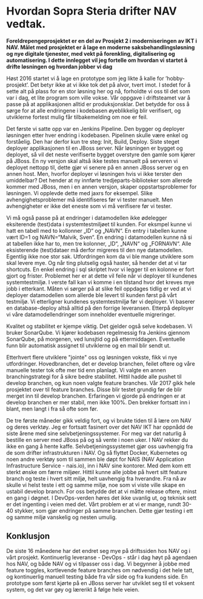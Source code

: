 ﻿# Hvordan Sopra Steria drifter NAV vedtak.
**Foreldrepengeprosjektet er en del av Prosjekt 2 i moderniseringen av IKT i NAV. Målet med prosjektet er å lage en moderne saksbehandlingsløsning og nye digitale tjenester, med vekt på forenkling, digitalisering og automatisering. I dette innlegget vil jeg fortelle om hvordan vi startet å drifte løsningen og hvordan jobber vi dag**

Høst 2016 startet vi å lage en prototype som jeg likte å kalle for ’hobby-prosjekt’. Det betyr ikke at vi ikke tok det på alvor, tvert imot. I stedet for å sette alt på plass for en stor løsning her og nå, forholdte vi oss til det som var i dag, et lite program som ville vokse. Vår oppgave i driftsteamet var å passe på at applikasjonen alltid er produksjonsklar. Det betydde for oss å sørge for at alle endringene i kodebasen øyeblikkelig blir verifisert, og utviklerne fortest mulig får tilbakemelding om noe er feil.

Det første vi satte opp var en Jenkins Pipeline. Den bygger og deployer løsningen etter hver endring i kodebasen. Pipelinen skulle være enkel og forståelig. Den har derfor kun tre steg: Init, Build, Deploy. Siste steget deployer applikasjonen til en JBoss server. Når løsningen er bygget og deployet, så vil det neste verifiserte bygget overstyre den gamle  som kjører på JBoss. En ny versjon skal altså ikke testes manuelt på serveren vi deployet nettopp til, dette gjør vi senere på en annen JBoss server og en annen host. Men, hvorfor deployer vi løsningen hvis vi ikke terster den umiddelbar? Det hender at ny innførte tredjeparts-biblioteker som allerede kommer med JBoss, men i en annen versjon, skaper oppstartsproblemer for løsningen. Vi opplevde dette med jaxrs for eksempel. Slike avhengighetsproblemer må identifiseres før vi tester manuelt. Men avhengigheter er ikke det eneste som vi må verifisere før vi tester.

Vi må også passe på at endringer i datamodellen ikke ødelegger eksiterende (test)data i systemtestmiljøet til kunden. For eksmpel kunne vi hatt en tabell <Person> med to kollonner „ID“ og „NAVN“. En entry i tabellen kunne vært ID=1 og NAVN=“Malvik, Sven“. En endring i datamodellen kunne nå si at tabellen ikke har to, men tre kolonner, „ID“, „NAVN“ og „FORNAVN“. Alle eksisterende (test)dataer må derfor migreres til den nye datamodellen. Egentlig ikke noe stor sak. Utfordringen kom da vi ble mange utviklere som skal levere mye. Og når ting plutselig også haster, så hender det at vi tar shortcuts. En enkel endring i sql skriptet hvor vi legger til en kolonne er fort gjort og frister. Problemet her er at dette vil feile når vi deployer til kundenes systemtestmiljø. I verste fall kan vi komme i en tilstand hvor det kreves mye jobb i etterkant.
Måten vi sørger på at slike feil oppdages tidlig er ved at vi deployer datamodellen som allerde ble levert til kunden først på vårt testmiljø. Vi etterligner kundenes systemtestmiljø før vi deployer. Vi baserer en database-deploy altså alltid på den forrige leveransen. Etterpå deployer vi våre datamodellendringer som inneholder eventuelle migreringer. 

Kvalitet og stabilitet er kjempe viktig. Det gjelder også selve kodebasen. Vi bruker SonarQube. Vi kjører kodebasen regelmessig fra Jenkins gjennom SonarQube, på morgenen, ved lunsjtid og på ettermiddagen. Eventuelle funn blir automatisk assignet til utviklerne og en mail blir sendt ut.

Etterhvert flere utviklere "jointe" oss og løsningen vokste, fikk vi nye utfordringer. Hovedbranchen, det er develop branchen, feilet oftere og våre manuelle tester tok ofte mer tid enn planlagt. Vi valgte en annen branchingstrategi for å sikre bedre stabilitet. Hittil hadde alle pushet til develop branchen, og kun noen valgte feature branches. Vår 2017 gikk hele prosjektet over til feature branches. Disse blir testet grundig før de blir merget inn til develop branchen. Erfaringen vi gjorde på endringen er at develop branchen er mer stabil, men ikke 100%. Den brekker fortsatt inn i blant, men langt i fra så ofte som før.

De tre første måneder gikk veldig fort, og vi brukte tiden til å lære om NAV og deres verktøy. Jeg er fortsatt fasinert over det NAV IKT har oppnådd de siste årene med sine selvbetjeningssystemer. For meg var det naturlig å bestille en server med JBoss på og så vente i noen uker. I NAV rekker du ikke en gang å hente kaffe. Selvbetjeningssystemet gjør oss uavhengig fra de som drifter infrastrukturen i NAV. 
Og så flyttet Docker, Kubernetes og noen andre verktøy som til sammen ble døpt for NAIS (NAV Application Infrastructure Service - nais.io), inn i NAV sine kontorer. Med dem kom ett sterkt ønske om færre miljøer. Hittil kunne alle jobbe på hvert sitt feature branch og teste i hvert sitt miljø, helt uavhengig fra hverandre. Fra nå av skulle vi helst teste i ett og samme miljø, noe som vi viste ville skape en ustabil develop branch. For oss betydde det at vi måtte release oftere, minst en gang i døgnet. I DevOps-verden høres det ikke uvanlig ut, og teknisk sett er det ingenting i veien med det. Vårt problem er at vi er mange, rundt 30-40 stykker, som gjør endringer på samme branchen. Dette gjør testing i ett og samme miljø vanskelig og nesten umulig.

## Konklusjon
De siste 16 månedene har det endret seg mye på driftssiden hos NAV og i vårt prosjekt. Kontinuerlig leveranse - DevOps - står i dag høyt på agendaen hos NAV, og både NAV og vi tilpasser oss i dag. Vi begynner å jobbe med feature toggles, kortlevende feature branches om nødvendig i det hele tatt, og kontinuerlig manuell testing både fra vår side og fra kundens side. En prototype som først kjørte på en JBoss server har utviklet seg til et voksent system, og det var gøy og lærerikt å følge hele veien.
